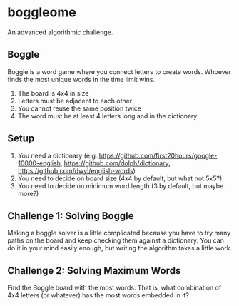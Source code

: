 boggleome
=========

An advanced algorithmic challenge.

## Boggle ##

Boggle is a word game where you connect letters to create words. Whoever finds the most unique words in the time limit wins.

1. The board is 4x4 in size
2. Letters must be adjacent to each other
3. You cannot reuse the same position twice
4. The word must be at least 4 letters long and in the dictionary

## Setup ##

1. You need a dictionary (e.g. https://github.com/first20hours/google-10000-english, https://github.com/dolph/dictionary, https://github.com/dwyl/english-words)
2. You need to decide on board size (4x4 by default, but what not 5x5?)
3. You need to decide on minimum word length (3 by default, but maybe more?)

## Challenge 1: Solving Boggle ##

Making a boggle solver is a little complicated because you have to try many paths on the board and keep checking them against a dictionary. You can do it in your mind easily enough, but writing the algorithm takes a little work.

## Challenge 2: Solving Maximum Words ##

Find the Boggle board with the most words. That is, what combination of 4x4 letters (or whatever) has the most words embedded in it?

